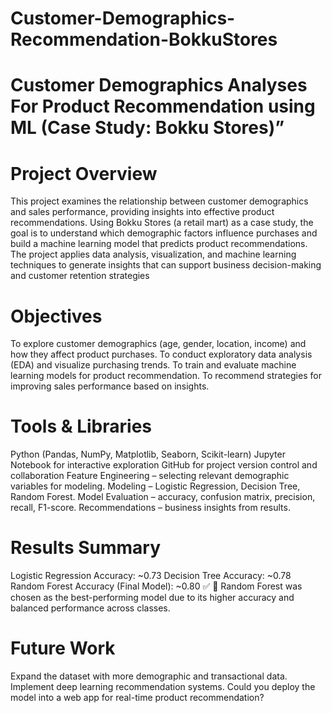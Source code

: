 # Customer-Demographics-Recommendation-BokkuStores
# Customer Demographics Analyses For Product Recommendation using ML (Case Study: Bokku Stores)”
# Project Overview
This project examines the relationship between customer demographics and sales performance, providing insights into effective product recommendations. Using Bokku Stores (a retail mart) as a case study, the goal is to understand which demographic factors influence purchases and build a machine learning model that predicts product recommendations.
The project applies data analysis, visualization, and machine learning techniques to generate insights that can support business decision-making and customer retention strategies
# Objectives
To explore customer demographics (age, gender, location, income) and how they affect product purchases.
To conduct exploratory data analysis (EDA) and visualize purchasing trends.
To train and evaluate machine learning models for product recommendation.
To recommend strategies for improving sales performance based on insights.
# Tools & Libraries
Python (Pandas, NumPy, Matplotlib, Seaborn, Scikit-learn)
Jupyter Notebook for interactive exploration
GitHub for project version control and collaboration
Feature Engineering – selecting relevant demographic variables for modeling.
Modeling – Logistic Regression, Decision Tree, Random Forest.
Model Evaluation – accuracy, confusion matrix, precision, recall, F1-score.
Recommendations – business insights from results.
# Results Summary
Logistic Regression Accuracy: ~0.73
Decision Tree Accuracy: ~0.78
Random Forest Accuracy (Final Model): ~0.80 ✅
📌 Random Forest was chosen as the best-performing model due to its higher accuracy and balanced performance across classes.
# Future Work
Expand the dataset with more demographic and transactional data.
Implement deep learning recommendation systems.
Could you deploy the model into a web app for real-time product recommendation?
